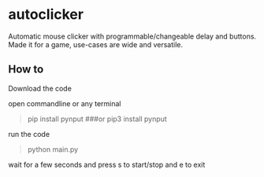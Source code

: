 # autoclicker
Automatic mouse clicker with programmable/changeable delay and buttons. Made it for a game, use-cases are wide and versatile.  

## How to 
Download the code

open commandline or any terminal 
> pip install pynput 
###or
>pip3 install pynput

run the code 
>python main.py

wait for a few seconds and press s to start/stop and e to exit
